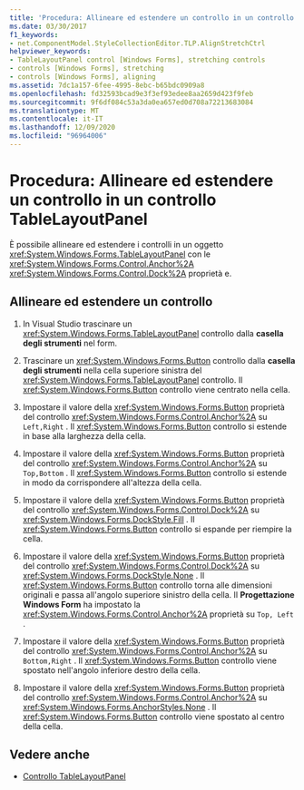 ```yaml
---
title: 'Procedura: Allineare ed estendere un controllo in un controllo TableLayoutPanel'
ms.date: 03/30/2017
f1_keywords:
- net.ComponentModel.StyleCollectionEditor.TLP.AlignStretchCtrl
helpviewer_keywords:
- TableLayoutPanel control [Windows Forms], stretching controls
- controls [Windows Forms], stretching
- controls [Windows Forms], aligning
ms.assetid: 7dc1a157-6fee-4995-8ebc-b65bdc0909a8
ms.openlocfilehash: fd32593bcad9e3f3ef93edee8aa2659d423f9feb
ms.sourcegitcommit: 9f6df084c53a3da0ea657ed0d708a72213683084
ms.translationtype: MT
ms.contentlocale: it-IT
ms.lasthandoff: 12/09/2020
ms.locfileid: "96964006"
---
```

# <a name="how-to-align-and-stretch-a-control-in-a-tablelayoutpanel-control"></a>Procedura: Allineare ed estendere un controllo in un controllo TableLayoutPanel

È possibile allineare ed estendere i controlli in un oggetto <xref:System.Windows.Forms.TableLayoutPanel> con le <xref:System.Windows.Forms.Control.Anchor%2A> <xref:System.Windows.Forms.Control.Dock%2A> proprietà e.

## <a name="align-and-stretch-a-control"></a>Allineare ed estendere un controllo

1. In Visual Studio trascinare un <xref:System.Windows.Forms.TableLayoutPanel> controllo dalla **casella degli strumenti** nel form.

2. Trascinare un <xref:System.Windows.Forms.Button> controllo dalla **casella degli strumenti** nella cella superiore sinistra del <xref:System.Windows.Forms.TableLayoutPanel> controllo. Il <xref:System.Windows.Forms.Button> controllo viene centrato nella cella.

3. Impostare il valore della <xref:System.Windows.Forms.Button> proprietà del controllo <xref:System.Windows.Forms.Control.Anchor%2A> su `Left,Right` . Il <xref:System.Windows.Forms.Button> controllo si estende in base alla larghezza della cella.

4. Impostare il valore della <xref:System.Windows.Forms.Button> proprietà del controllo <xref:System.Windows.Forms.Control.Anchor%2A> su `Top,Bottom` . Il <xref:System.Windows.Forms.Button> controllo si estende in modo da corrispondere all'altezza della cella.

5. Impostare il valore della <xref:System.Windows.Forms.Button> proprietà del controllo <xref:System.Windows.Forms.Control.Dock%2A> su <xref:System.Windows.Forms.DockStyle.Fill> . Il <xref:System.Windows.Forms.Button> controllo si espande per riempire la cella.

6. Impostare il valore della <xref:System.Windows.Forms.Button> proprietà del controllo <xref:System.Windows.Forms.Control.Dock%2A> su <xref:System.Windows.Forms.DockStyle.None> . Il <xref:System.Windows.Forms.Button> controllo torna alle dimensioni originali e passa all'angolo superiore sinistro della cella. Il **Progettazione Windows Form** ha impostato la <xref:System.Windows.Forms.Control.Anchor%2A> proprietà su `Top, Left` .

7. Impostare il valore della <xref:System.Windows.Forms.Button> proprietà del controllo <xref:System.Windows.Forms.Control.Anchor%2A> su `Bottom,Right` . Il <xref:System.Windows.Forms.Button> controllo viene spostato nell'angolo inferiore destro della cella.

8. Impostare il valore della <xref:System.Windows.Forms.Button> proprietà del controllo <xref:System.Windows.Forms.Control.Anchor%2A> su <xref:System.Windows.Forms.AnchorStyles.None> . Il <xref:System.Windows.Forms.Button> controllo viene spostato al centro della cella.

## <a name="see-also"></a>Vedere anche

- [Controllo TableLayoutPanel](tablelayoutpanel-control-windows-forms.md)
